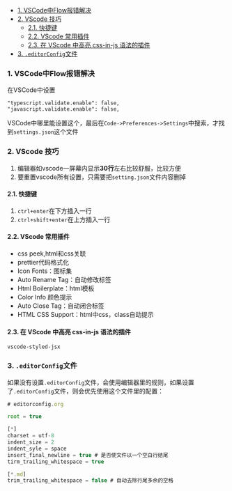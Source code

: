 - [1. VSCode中Flow报错解决](#1-vscode中flow报错解决)
- [2. VScode 技巧](#2-vscode-技巧)
  - [2.1. 快捷键](#21-快捷键)
  - [2.2. VScode 常用插件](#22-vscode-常用插件)
  - [2.3. 在 VScode 中高亮 css-in-js 语法的插件](#23-在-vscode-中高亮-css-in-js-语法的插件)
- [3. `.editorConfig`文件](#3-editorconfig文件)


### 1. VSCode中Flow报错解决

在VSCode中设置
```
"typescript.validate.enable": false,
"javascript.validate.enable": false,
```

VSCode中哪里能设置这个，最后在`Code->Preferences->Settings`中搜索，才找到`settings.json`这个文件

### 2. VScode 技巧

1. 编辑器如vscode一屏幕内显示**30行**左右比较舒服，比较方便
2. 要重置vscode所有设置，只需要把`setting.json`文件内容删掉

#### 2.1. 快捷键

1. `ctrl+enter`在下方插入一行
2. `ctrl+shift+enter`在上方插入一行


#### 2.2. VScode 常用插件

- css peek,html和css关联
- prettier代码格式化
- Icon Fonts：图标集
- Auto Rename Tag：自动修改标签
- Html Boilerplate：html模板
- Color Info 颜色提示
- Auto Close Tag：自动闭合标签
- HTML CSS Support：html中css，class自动提示 



#### 2.3. 在 VScode 中高亮 css-in-js 语法的插件

`vscode-styled-jsx`



### 3. `.editorConfig`文件

 如果没有设置`.editorConfig`文件，会使用编辑器里的规则，如果设置了`.editorConfig`文件，则会优先使用这个文件里的配置：
``` js
# editorconfig.org

root = true

[*]
charset = utf-8
indent_size = 2
indent_syle = space
insert_final_newline = true # 是否使文件以一个空白行结尾
tirm_trailing_whitespace = true

[*.md]
trim_trailing_whitespace = false # 自动去除行尾多余的空格
```


